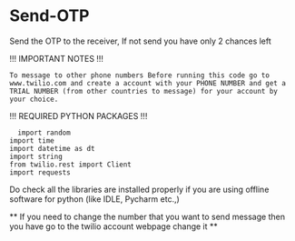 # Send-OTP
Send the OTP to the receiver, If not send you have only 2 chances left

!!!  IMPORTANT NOTES  !!!

    To message to other phone numbers Before running this code go to www.twilio.com and create a account with your PHONE NUMBER and get a TRIAL NUMBER (from other countries to message) for your account by your choice.


!!!  REQUIRED PYTHON PACKAGES   !!!


	  import random  
    import time
    import datetime as dt
    import string
    from twilio.rest import Client
    import requests

Do check all the libraries are installed properly if you are using offline software for python (like IDLE, Pycharm etc.,)

** If you need to change the number that you want to send message then you have go to the twilio account webpage change it **
